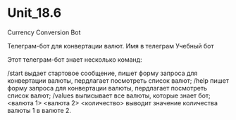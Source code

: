 # Unit_18.6
Currency Conversion Bot

Телеграм-бот для конвертации валют. Имя в телеграм Учебный бот

Этот телеграм-бот знает несколько команд:

/start выдает стартовое сообщение, пишет форму запроса для конвертации валюты, пердлагает посмотреть список валют;
/help пишет форму запроса для конвертации валюты, пердлагает посмотреть список валют;
/values выписывает все валюты, которые знает бот;
<валюта 1> <валюта 2> <количество> выводит значение количества валюты 1 в валюте 2.
